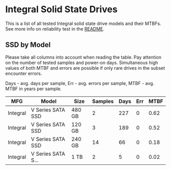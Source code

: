 Integral Solid State Drives
===========================

This is a list of all tested Integral solid state drive models and their MTBFs. See
more info on reliability test in the [README](https://github.com/linuxhw/SMART).

SSD by Model
------------

Please take all columns into account when reading the table. Pay attention on the
number of tested samples and power-on days. Simultaneous high values of both MTBF
and errors are possible if only rare drives in the subset encounter errors.

Days - avg. days per sample,
Err  - avg. errors per sample,
MTBF - avg. MTBF in years per sample.

| MFG       | Model              | Size   | Samples | Days  | Err   | MTBF |
|-----------|--------------------|--------|---------|-------|-------|------|
| Integral  | V Series SATA SSD  | 480 GB | 2       | 227   | 0     | 0.62   |
| Integral  | V Series SATA SSD  | 120 GB | 3       | 189   | 0     | 0.52   |
| Integral  | V Series SATA SSD  | 240 GB | 14      | 66    | 0     | 0.18   |
| Integral  | V Series SATA S... | 1 TB   | 2       | 5     | 0     | 0.02   |
